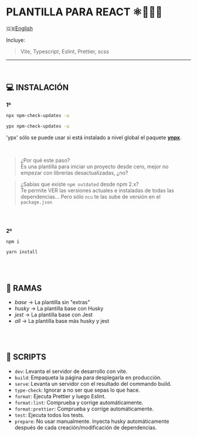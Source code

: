 # PLANTILLA PARA REACT ⚛️🚀🏁🎉

🇬🇧[English](./README.md)

Incluye:

> Vite, Typescript, Eslint, Prettier, scss

---

<br>

## 💻 INSTALACIÓN

**1º**

```bash
npx npm-check-updates -u
```

```bash
ypx npm-check-updates -u
```

'ypx' sólo se puede usar si está instalado a nivel global el paquete **[ynpx](https://www.npmjs.com/package/ynpx)**.

<br/>

> ¿Por qué este paso? <br> Es una plantilla para iniciar un proyecto desde cero, mejor no empezar con librerías desactualizadas, ¿no?

> ¿Sabías que existe `npm outdated` desde npm 2.x? <br> Te permite VER las versiones actuales e instaladas de todas las dependencias... Pero sólo `ncu` te las sube de versión en el `package.json`

<br/>
<br/>

**2º**

```bash
npm i
```

```bash
yarn install
```

<br/>
<br/>

## 🌿 RAMAS

- _base_ -> La plantilla sin "extras"
- _husky_ -> La plantilla base con Husky
- _jest_ -> La plantilla base con Jest
- _all_ -> La plantilla base más husky y jest

<br/>
<br/>

## 📜 SCRIPTS

- `dev`: Levanta el servidor de desarrollo con vite.
- `build`: Empaqueta la página para desplegarla en producción.
- `serve`: Levanta un servidor con el resultado del commando build.
- `type-check`: Ignorar a no ser que sepas lo que hace.
- `format`: Ejecuta Prettier y luego Eslint.
- `format:lint`: Comprueba y corrige automáticamente.
- `format:prettier`: Comprueba y corrige automáticamente.
- `test`: Ejecuta todos los tests.
- `prepare`: No usar manualmente. Inyecta husky automáticamente después de cada creación/modificación de dependencias.
